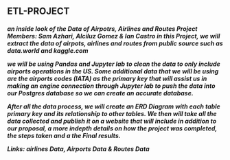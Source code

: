 <h2>ETL-PROJECT</h2>

<h5>an inside look of the Data of Airpotrs, Airlines and Routes
Project Members: Sam Azhari, Alciluz Gomez & Ian Castro
in this Project, we will extract the data of airpots, airlines and routes from public source such as data.world and kaggle.com

we will be using Pandas and Jupyter lab to clean the data to only include airports operations in the US. Some additional data that we will be using are the airports codes (IATA) as the primary key that will assist us in making an engine connection through Jupyter lab to push the data into our Postgres database so we can create an accurate database.

After all the data process, we will create an ERD Diagram with each table primary key and its relationship to other tables. We then will take all the data collected and publish it on a website that will include in addition to our proposal, a more indepth details on how the project was completed, the steps taken and a the Final results.

Links: airlines Data, Airports Data & Routes Data
